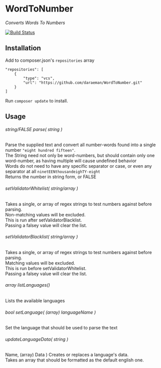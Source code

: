 # WordToNumber

*Converts Words To Numbers*

[![Build Status](https://travis-ci.org/daraeman/WordToNumber.png?branch=master)](https://travis-ci.org/daraeman/WordToNumber)

## Installation

Add to composer.json's `repositories` array

    "repositories": [
        {
            "type": "vcs",
            "url": "https://github.com/daraeman/WordToNumber.git"
        }
    ]

Run `composer update` to install.

## Usage

###### _string/FALSE_ parse( string )
Parse the supplied text and convert all number-words found into a single number `"eight hundred fifteen"`.<br>
The String need not only be word-numbers, but should contain only one word-number, as having multiple will cause undefined behavior<br>
Words do not need to have any specific separator or case, or even any separator at all `ninetEENthousandeighTY-eight`<br>
Returns the number in string form, or FALSE

###### setValidatorWhitelist( string/array )
Takes a single, or array of regex strings to test numbers against before parsing.<br>
Non-matching values will be excluded.<br>
This is run after setValidatorBlacklist.<br>
Passing a falsey value will clear the list.

###### setValidatorBlacklist( string/array )
Takes a single, or array of regex strings to test numbers against before parsing.<br>
Matching values will be excluded.<br>
This is run before setValidatorWhitelist.<br>
Passing a falsey value will clear the list.

###### _array_ listLanguages()
Lists the available languages

###### _bool_ setLanguage( (array) languageName )
Set the language that should be used to parse the text

###### updateLanguageData( string )
Name, (array) Data ) Creates or replaces a language's data.<br>Takes an array that should be formatted as the default english one.

